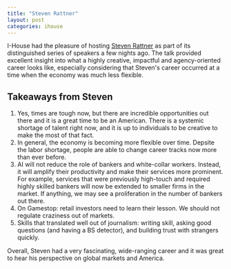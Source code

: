 ```yaml
---
title: "Steven Rattner"
layout: post
categories: ihouse
---
```


I-House had the pleasure of hosting [Steven Rattner](https://stevenrattner.com/) as part of its distinguished series of speakers a few nights ago. The talk provided excellent insight into what a highly creative, impactful and agency-oriented career looks like, especially considering that Steven's career occurred at a time when the economy was much less flexible.

## Takeaways from Steven

1. Yes, times are tough now, but there are incredible opportunities out there and it is a great time to be an American. There is a systemic shortage of talent right now, and it is up to individuals to be creative to make the most of that fact.
2. In general, the economy is becoming more flexible over time. Depsite the labor shortage, people are able to change career tracks now more than ever before.
3. AI will not reduce the role of bankers and white-collar workers. Instead, it will amplify their productivity and make their services more prominent. For example, services that were previously high-touch and required highly skilled bankers will now be extended to smaller firms in the market. If anything, we may see a proliferation in the number of bankers out there.
4. On Gamestop: retail investors need to learn their lesson. We should not regulate craziness out of markets.
5. Skills that translated well out of journalism: writing skill, asking good questions (and having a BS detector), and building trust with strangers quickly.

Overall, Steven had a very fascinating, wide-ranging career and it was great to hear his perspective on global markets and America.
